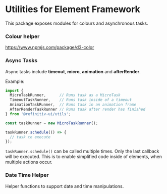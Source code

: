 # Utilities for Element Framework

This package exposes modules for colours and asynchronous tasks.

### Colour helper
https://www.npmjs.com/package/d3-color

### Async Tasks

Async tasks include **timeout**, **micro**, **animation** and **afterRender**.

Example:
```js
import {
  MicroTaskRunner,      // Runs task as a MicroTask
  TimeoutTaskRunner,    // Runs task inside of a timeout
  AnimationTaskRunner,  // Runs task in an animation frame
  AfterRenderTaskRunner // Runs task after render has finished
} from '@refinitiv-ui/utils';

const taskRunner = new MicroTaskRunner();

taskRunner.schedule(() => {
  // task to execute
});
```

`taskRunner.schedule()` can be called multiple times. Only the last callback will be executed.
This is to enable simplified code inside of elements, when multiple actions occur.

### Date Time Helper
Helper functions to support date and time manipulations.
